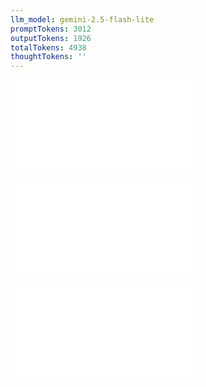 ```yaml
---
llm_model: gemini-2.5-flash-lite
promptTokens: 3012
outputTokens: 1926
totalTokens: 4938
thoughtTokens: ''
---
```


![@](steps/_.f6a3a5d6.md)

![@](steps/_.2a852cba.md)

![@](steps/response.9852d6cf.md)